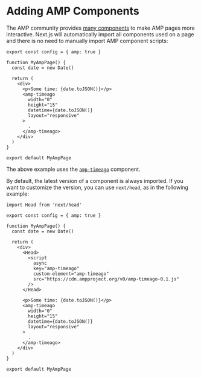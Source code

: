 Adding AMP Components
=====================

The AMP community provides [many components](https://amp.dev/documentation/components/) to make AMP pages more interactive. Next.js will automatically import all components used on a page and there is no need to manually import AMP component scripts:

    export const config = { amp: true }

    function MyAmpPage() {
      const date = new Date()

      return (
        <div>
          <p>Some time: {date.toJSON()}</p>
          <amp-timeago
            width="0"
            height="15"
            datetime={date.toJSON()}
            layout="responsive"
          >
            .
          </amp-timeago>
        </div>
      )
    }

    export default MyAmpPage

The above example uses the [`amp-timeago`](https://amp.dev/documentation/components/amp-timeago/?format=websites) component.

By default, the latest version of a component is always imported. If you want to customize the version, you can use `next/head`, as in the following example:

    import Head from 'next/head'

    export const config = { amp: true }

    function MyAmpPage() {
      const date = new Date()

      return (
        <div>
          <Head>
            <script
              async
              key="amp-timeago"
              custom-element="amp-timeago"
              src="https://cdn.ampproject.org/v0/amp-timeago-0.1.js"
            />
          </Head>

          <p>Some time: {date.toJSON()}</p>
          <amp-timeago
            width="0"
            height="15"
            datetime={date.toJSON()}
            layout="responsive"
          >
            .
          </amp-timeago>
        </div>
      )
    }

    export default MyAmpPage
